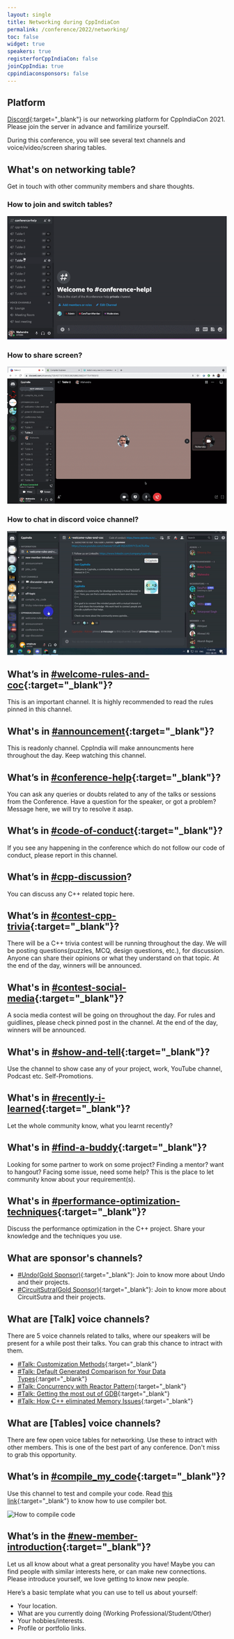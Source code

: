```yaml
---
layout: single
title: Networking during CppIndiaCon
permalink: /conference/2022/networking/
toc: false
widget: true
speakers: true
registerforCppIndiaCon: false
joinCppIndia: true
cppindiaconsponsors: false
---
```


## Platform

[Discord](https://discord.gg/Wz42tX5){:target="_blank"} is our networking platform for CppIndiaCon 2021. Please join the server in advance and familirize yourself.

During this conference, you will see several text channels and voice/video/screen sharing tables.


## What's on networking table?
Get in touch with other community members and share thoughts.

### How to join and switch tables?
![How to join table](graphics/1_discord_table.gif)

### How to share screen?
![How to share screen](graphics/2_discord_screen_sharing.gif)

### How to chat in discord voice channel?
![How to chat in discord voice channel](/conference/2022/graphics/tech_help/How_to_talk_in_table.gif)

## What’s in [#welcome-rules-and-coc](https://discord.gg/jwN7ZrcN){:target="_blank"}?
This is an important channel. It is highly recommended to read the rules pinned in this channel.

## What's in [#announcement](https://discord.gg/83UxvueZ){:target="_blank"}?
This is readonly channel. CppIndia will make announcments here throughout the day. Keep watching this channel.

## What’s in [#conference-help](https://discord.gg/4DqN468N){:target="_blank"}?
You can ask any queries or doubts related to any of the talks or sessions from the Conference.
Have a question for the speaker, or got a problem? Message here, we will try to resolve it asap.

## What’s in [#code-of-conduct](https://discord.gg/PrN7gwaa){:target="_blank"}?
If you see any happening in the conference which do not follow our code of conduct, please report in this channel.

## What’s in [#cpp-discussion](https://discord.gg/T2y7Hypb)?
You can discuss any C++ related topic here.

## What’s in [#contest-cpp-trivia](https://discord.gg/q2C4JXrE){:target="_blank"}?
There will be a C++ trivia contest will be running throughout the day. We will be posting questions(puzzles, MCQ, design questions, etc.), for discussion. Anyone can share their opinions or what they understand on that topic. At the end of the day, winners will be announced.

## What's in [#contest-social-media](https://discord.gg/eVzGTReQ){:target="_blank"}?
A socia media contest will be going on throughout the day. For rules and guidlines, please check pinned post in the channel.  At the end of the day, winners will be announced.

## What's in [#show-and-tell](https://discord.gg/P2qJDhfp){:target="_blank"}?
Use the channel to show case any of your project, work, YouTube channel, Podcast etc. Self-Promotions.

## What's in [#recently-i-learned](https://discord.gg/34kfRgjD){:target="_blank"}?
Let the whole community know, what you learnt recently?

## What's in [#find-a-buddy](https://discord.gg/sesZvt9u){:target="_blank"}?
Looking for some partner to work on some project? Finding a mentor? want to hangout? Facing some issue, need some help? This is the place to let community know about your requirement(s).

## What's in [#performance-optimization-techniques](https://discord.gg/6yweq8St){:target="_blank"}?
Discuss the performance optimization in the C++ project. Share your knowledge and the techniques you use.

## What are sponsor's channels?
- [#Undo(Gold Sponsor)](https://discord.gg/NazszebB){:target="_blank"}: Join to know more about Undo and their projects.
- [#CircuitSutra(Gold Sponsor)](https://discord.gg/pEZHkVsU){:target="_blank"}: Join to know more about CircuitSutra and their projects.

## What are [Talk] voice channels?
There are 5 voice channels related to talks, where our speakers will be present for a while post their talks. You can grab this chance to intract with them.
- [#Talk: Customization Methods](https://discord.gg/4TQCGkPZ){:target="_blank"}
- [#Talk: Default Generated Comparison for Your Data Types](https://discord.gg/7yggFeJh){:target="_blank"}
- [#Talk: Concurrency with Reactor Pattern](https://discord.gg/uEPYfASh){:target="_blank"}
- [#Talk: Getting the most out of GDB](https://discord.gg/fQQuPmhq){:target="_blank"}
- [#Talk: How C++ eliminated Memory Issues](https://discord.gg/Kusr4CbH){:target="_blank"}

## What are [Tables] voice channels?
There are few open voice tables for networking. Use these to intract with other members. This is one of the best part of any conference. Don't miss to grab this opportunity.

## What’s in [#compile_my_code](https://discord.gg/uMerXfZhSP){:target="_blank"}?
Use this channel to test and compile your code.
Read [this link](https://headlinedev.xyz/discord-compiler/tutorial.html){:target="_blank"} to know how to use compiler bot.

![How to compile code](graphics/3_compile_code.gif)

## What’s in the [#new-member-introduction](https://discord.gg/tK2p9u8KFv){:target="_blank"}? 
Let us all know about what a great personality you have! Maybe you can find people with similar interests here, or can make new connections.
Please introduce yourself, we love getting to know new people. 

Here’s a basic template what you can use to tell us about yourself: 
-  Your location. 
-  What are you currently doing (Working Professional/Student/Other)
-  Your hobbies/interests.
-  Profile or portfolio links.


